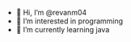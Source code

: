 - 👋 Hi, I’m @revanm04
- 👀 I’m interested in programming
- 🌱 I’m currently learning java

<!---
revanm04/revanm04 is a ✨ special ✨ repository because its `README.md` (this file) appears on your GitHub profile.
You can click the Preview link to take a look at your changes.
--->
